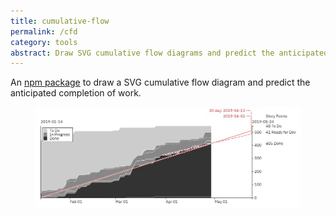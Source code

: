 ```yaml
---
title: cumulative-flow
permalink: /cfd
category: tools
abstract: Draw SVG cumulative flow diagrams and predict the anticipated completion of work.
---
```

An [npm package](https://www.npmjs.com/package/cumulative-flow) to draw a SVG cumulative flow diagram and predict the anticipated completion of work.

<figure>
<img src="/i/cfd/cfd.jpg" />
</figure>
